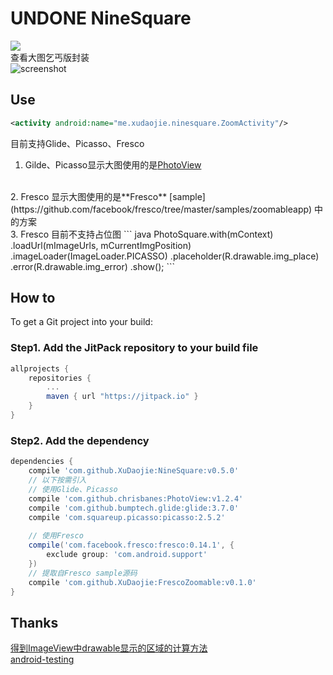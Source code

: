 # UNDONE NineSquare
[![](https://jitpack.io/v/XuDaojie/NineSquare.svg)](https://jitpack.io/#XuDaojie/NineSquare)
<br>
查看大图乞丐版封装<br>
![screenshot](https://github.com/XuDaojie/NineSquare/blob/master/art/NineSquare.gif)

## Use

``` xml
<activity android:name="me.xudaojie.ninesquare.ZoomActivity"/>
```

目前支持Glide、Picasso、Fresco
<br>
1. Gilde、Picasso显示大图使用的是[PhotoView](https://github.com/chrisbanes/PhotoView)
<br>
2. Fresco 显示大图使用的是**Fresco** [sample](https://github.com/facebook/fresco/tree/master/samples/zoomableapp) 中的方案
<br>
3. Fresco 目前不支持占位图
``` java
PhotoSquare.with(mContext)
        .loadUrl(mImageUrls, mCurrentImgPosition)
        .imageLoader(ImageLoader.PICASSO)
        .placeholder(R.drawable.img_place)
        .error(R.drawable.img_error)
        .show();
```

## How to
To get a Git project into your build:
### Step1. Add the JitPack repository to your build file
``` gradle
allprojects {
    repositories {
        ...
        maven { url "https://jitpack.io" }
    }
}
```
### Step2. Add the dependency
``` gradle
dependencies {
    compile 'com.github.XuDaojie:NineSquare:v0.5.0'
    // 以下按需引入
    // 使用Glide、Picasso
    compile 'com.github.chrisbanes:PhotoView:v1.2.4'
    compile 'com.github.bumptech.glide:glide:3.7.0'
    compile 'com.squareup.picasso:picasso:2.5.2'
    
    // 使用Fresco
    compile('com.facebook.fresco:fresco:0.14.1', {
        exclude group: 'com.android.support'
    })
    // 提取自Fresco sample源码
    compile 'com.github.XuDaojie:FrescoZoomable:v0.1.0'
}
```

## Thanks 
[得到ImageView中drawable显示的区域的计算方法](http://www.cnblogs.com/tianzhijiexian/p/4104836.html)
<br>[android-testing](https://github.com/googlesamples/android-testing)